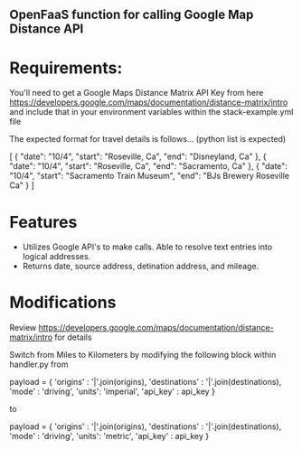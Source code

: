 ## OpenFaaS function for calling Google Map Distance API


# Requirements: 
You'll need to get a Google Maps Distance Matrix API Key from here https://developers.google.com/maps/documentation/distance-matrix/intro and include that in your environment variables within the stack-example.yml file 

The expected format for travel details is follows... (python list is expected) 

[
    {
        "date": "10/4",
        "start": "Roseville, Ca",
        "end": "Disneyland, Ca"
    },
    {
        "date": "10/4",
        "start": "Roseville, Ca",
        "end": "Sacramento, Ca"
    },
    {
        "date": "10/4",
        "start": "Sacramento Train Museum",
        "end": "BJs Brewery Roseville Ca"
    }
]

# Features 

* Utilizes Google API's to make calls. Able to resolve text entries into logical addresses. 
* Returns date, source address, detination address, and mileage. 

# Modifications 

Review https://developers.google.com/maps/documentation/distance-matrix/intro for details 

Switch from Miles to Kilometers by modifying the following block within handler.py from 

payload = {
            'origins' : '|'.join(origins),
            'destinations' : '|'.join(destinations), 
            'mode' : 'driving',
            'units': 'imperial',
            'api_key' : api_key
        }

to 

payload = {
            'origins' : '|'.join(origins),
            'destinations' : '|'.join(destinations), 
            'mode' : 'driving',
            'units': 'metric',
            'api_key' : api_key
        }
